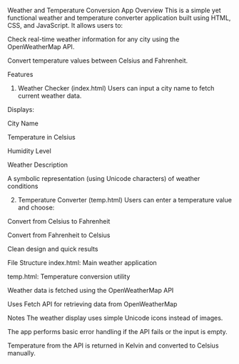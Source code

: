 Weather and Temperature Conversion App
Overview
This is a simple yet functional weather and temperature converter application built using HTML, CSS, and JavaScript. It allows users to:

Check real-time weather information for any city using the OpenWeatherMap API.

Convert temperature values between Celsius and Fahrenheit.

Features
1. Weather Checker (index.html)
Users can input a city name to fetch current weather data.

Displays:

City Name

Temperature in Celsius

Humidity Level

Weather Description

A symbolic representation (using Unicode characters) of weather conditions

2. Temperature Converter (temp.html)
Users can enter a temperature value and choose:

Convert from Celsius to Fahrenheit

Convert from Fahrenheit to Celsius

Clean design and quick results

File Structure
index.html: Main weather application

temp.html: Temperature conversion utility

Weather data is fetched using the OpenWeatherMap API


Uses Fetch API for retrieving data from OpenWeatherMap

Notes
The weather display uses simple Unicode icons instead of images.

The app performs basic error handling if the API fails or the input is empty.

Temperature from the API is returned in Kelvin and converted to Celsius manually.
